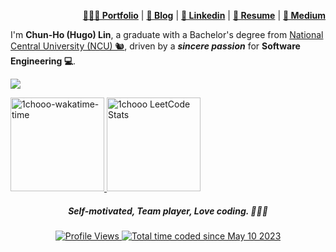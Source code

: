 <div align="right">
    <p>
        <a href="https://1chooo.com" target="_blank"><b>👨🏻‍💻 Portfolio</b></a> |
        <a href="https://blog.1chooo.com" target="_blank"><b>📓 Blog</b></a> |
        <a href="https://1chooo.com/cv.pdf" target="_blank"><b>🧳 Linkedin</b></a> |
        <a href="https://1chooo.com/cv.pdf" target="_blank"><b>📜 Resume</b></a> |
        <a href="https://medium.com/@1chooo" target="_blank"><b>📠 Medium</b></a> 
    </p>
</div>

I'm **Chun-Ho (Hugo) Lin**, a graduate with a Bachelor's degree from [National Central University (NCU) 🐿️](https://www.ncu.edu.tw/), driven by a ***sincere passion*** for **Software Engineering 💻**.
<!-- 
## 🛠 &nbsp;Tech Stack -->

<!-- <p align="left">
	<a href="https://skillicons.dev">
		<img src="https://skillicons.dev/icons?i=py,java,cpp,go,ts,md,bash,latex" />
	</a>
</p>
<p align="left">
	<a href="https://skillicons.dev">
		<img src="https://skillicons.dev/icons?i=linux,aws,fastapi,react,nextjs,flask,docker,githubactions" />
	</a>
</p> -->

<p align="left">
	<a href="https://skillicons.dev">
		<img src="https://skillicons.dev/icons?i=python,ts,go,cpp,java,linux,docker,aws,azure,k8s,nextjs,fastapi,latex,mysql,redis" />
	</a>
</p>

<p align="left">
	<a href="https://wakatime.com/@1chooo">
		<img 
			height="150px" 
			src="https://github-readme-stats-1chooo.vercel.app/api/wakatime?username=1chooo&layout=compact&langs_count=8&theme=nord"
			alt="1chooo-wakatime-time" />
	</a>
	<a href="https://github.com/1chooo/1chooo.com">
		<img 
		height="150px" 
		src="https://github-readme-stats-1chooo.vercel.app/api/pin/?username=1chooo&repo=1chooo.com&theme=nord"
		alt="1chooo LeetCode Stats" />
	</a>
</p>


<!-- <a href="https://gitroll.io/profile/uNdBGeKNnQXRTu54PkpvSI6P0Onp1" target="_blank"><img align="left" src="https://gitroll.io/api/badges/profiles/v1/uNdBGeKNnQXRTu54PkpvSI6P0Onp1?theme=nord" width="55%" alt="GitRoll Profile Badge"/></a>

<div>
<p><a href="https://wakatime.com/@1chooo" target="_blank"><img align="center" src="https://github-readme-stats-1chooo.vercel.app/api/wakatime?username=1chooo&layout=compact&langs_count=8&theme=nord&hide_border=true" width="38%" alt="Hugo's wakatime" /></a></p>

<p><a href="https://github.com/1chooo/1chooo.com" target="_blank"><img align="center" src="https://github-readme-stats-1chooo.vercel.app/api/pin/?username=1chooo&repo=1chooo.com&theme=nord&hide_border=true"  width="38%" alt="1chooo.com repo" /></a></p>
</div> -->

<div align="center">
	<h5>Self-motivated, Team player,
	Love coding. 👨🏻‍💻</h5>
	<a 
		href="https://github.com/antonkomarev/github-profile-views-counter" target="_blank">
		<img 
			src="https://komarev.com/ghpvc/?username=1chooo&style=for-the-badge" 
			alt="Profile Views"/>
	</a>
	<a 
		href="https://wakatime.com/@de962691-c66a-4501-860f-eb122ac6ea13" 
		target="_blank">
		<img 
			src="https://wakatime.com/badge/user/de962691-c66a-4501-860f-eb122ac6ea13.svg?style=for-the-badge" 
			alt="Total time coded since May 10 2023" />
	</a>
</div>
